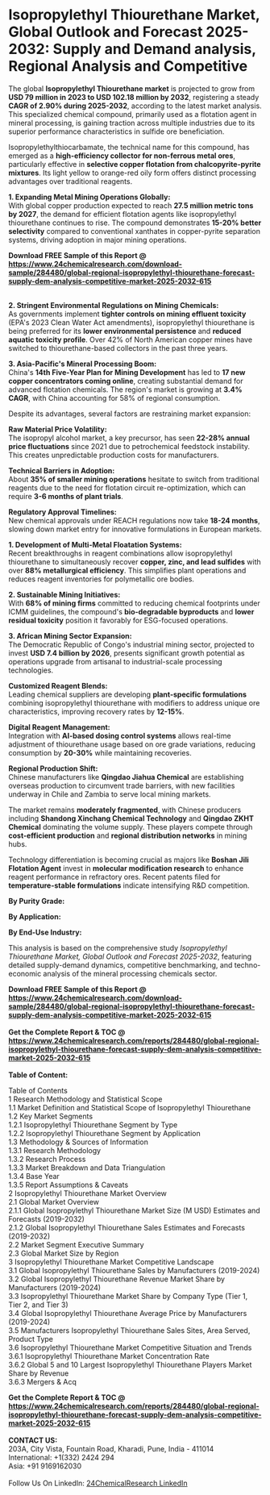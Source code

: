 <h1>Isopropylethyl Thiourethane Market, Global Outlook and Forecast 2025-2032: Supply and Demand analysis, Regional Analysis and Competitive</h1><p>The global <strong>Isopropylethyl Thiourethane market</strong> is projected to grow from <strong>USD 79 million in 2023 to USD 102.18 million by 2032</strong>, registering a steady <strong>CAGR of 2.90% during 2025-2032</strong>, according to the latest market analysis. This specialized chemical compound, primarily used as a flotation agent in mineral processing, is gaining traction across multiple industries due to its superior performance characteristics in sulfide ore beneficiation.</p><p>Isopropylethylthiocarbamate, the technical name for this compound, has emerged as a <strong>high-efficiency collector for non-ferrous metal ores</strong>, particularly effective in <strong>selective copper flotation from chalcopyrite-pyrite mixtures</strong>. Its light yellow to orange-red oily form offers distinct processing advantages over traditional reagents.</p><p><strong>1. Expanding Metal Mining Operations Globally:</strong><br>
With global copper production expected to reach <strong>27.5 million metric tons by 2027</strong>, the demand for efficient flotation agents like isopropylethyl thiourethane continues to rise. The compound demonstrates <strong>15-20% better selectivity</strong> compared to conventional xanthates in copper-pyrite separation systems, driving adoption in major mining operations.</p><div><b>Download FREE Sample of this Report @ 
            <a href="https://www.24chemicalresearch.com/download-sample/284480/global-regional-isopropylethyl-thiourethane-forecast-supply-dem-analysis-competitive-market-2025-2032-615">
            https://www.24chemicalresearch.com/download-sample/284480/global-regional-isopropylethyl-thiourethane-forecast-supply-dem-analysis-competitive-market-2025-2032-615</a></b></div><br><p><strong>2. Stringent Environmental Regulations on Mining Chemicals:</strong><br>
As governments implement <strong>tighter controls on mining effluent toxicity</strong> (EPA's 2023 Clean Water Act amendments), isopropylethyl thiourethane is being preferred for its <strong>lower environmental persistence</strong> and <strong>reduced aquatic toxicity profile</strong>. Over 42% of North American copper mines have switched to thiourethane-based collectors in the past three years.</p><p><strong>3. Asia-Pacific's Mineral Processing Boom:</strong><br>
China's <strong>14th Five-Year Plan for Mining Development</strong> has led to <strong>17 new copper concentrators coming online</strong>, creating substantial demand for advanced flotation chemicals. The region's market is growing at <strong>3.4% CAGR</strong>, with China accounting for 58% of regional consumption.</p><p>Despite its advantages, several factors are restraining market expansion:</p><p><strong>Raw Material Price Volatility:</strong><br>
    The isopropyl alcohol market, a key precursor, has seen <strong>22-28% annual price fluctuations</strong> since 2021 due to petrochemical feedstock instability. This creates unpredictable production costs for manufacturers.</p><p><strong>Technical Barriers in Adoption:</strong><br>
    About <strong>35% of smaller mining operations</strong> hesitate to switch from traditional reagents due to the need for flotation circuit re-optimization, which can require <strong>3-6 months of plant trials</strong>.</p><p><strong>Regulatory Approval Timelines:</strong><br>
    New chemical approvals under REACH regulations now take <strong>18-24 months</strong>, slowing down market entry for innovative formulations in European markets.</p><p><strong>1. Development of Multi-Metal Floatation Systems:</strong><br>
Recent breakthroughs in reagent combinations allow isopropylethyl thiourethane to simultaneously recover <strong>copper, zinc, and lead sulfides</strong> with over <strong>88% metallurgical efficiency</strong>. This simplifies plant operations and reduces reagent inventories for polymetallic ore bodies.</p><p><strong>2. Sustainable Mining Initiatives:</strong><br>
With <strong>68% of mining firms</strong> committed to reducing chemical footprints under ICMM guidelines, the compound's <strong>bio-degradable byproducts</strong> and <strong>lower residual toxicity</strong> position it favorably for ESG-focused operations.</p><p><strong>3. African Mining Sector Expansion:</strong><br>
The Democratic Republic of Congo's industrial mining sector, projected to invest <strong>USD 7.4 billion by 2026</strong>, presents significant growth potential as operations upgrade from artisanal to industrial-scale processing technologies.</p><p><strong>Customized Reagent Blends:</strong><br>
    Leading chemical suppliers are developing <strong>plant-specific formulations</strong> combining isopropylethyl thiourethane with modifiers to address unique ore characteristics, improving recovery rates by <strong>12-15%</strong>.</p><p><strong>Digital Reagent Management:</strong><br>
    Integration with <strong>AI-based dosing control systems</strong> allows real-time adjustment of thiourethane usage based on ore grade variations, reducing consumption by <strong>20-30%</strong> while maintaining recoveries.</p><p><strong>Regional Production Shift:</strong><br>
    Chinese manufacturers like <strong>Qingdao Jiahua Chemical</strong> are establishing overseas production to circumvent trade barriers, with new facilities underway in Chile and Zambia to serve local mining markets.</p><p>The market remains <strong>moderately fragmented</strong>, with Chinese producers including <strong>Shandong Xinchang Chemical Technology</strong> and <strong>Qingdao ZKHT Chemical</strong> dominating the volume supply. These players compete through <strong>cost-efficient production</strong> and <strong>regional distribution networks</strong> in mining hubs.</p><p>Technology differentiation is becoming crucial as majors like <strong>Boshan Jili Flotation Agent</strong> invest in <strong>molecular modification research</strong> to enhance reagent performance in refractory ores. Recent patents filed for <strong>temperature-stable formulations</strong> indicate intensifying R&amp;D competition.</p><p><strong>By Purity Grade:</strong></p><p><strong>By Application:</strong></p><p><strong>By End-Use Industry:</strong></p><p>This analysis is based on the comprehensive study <em>Isopropylethyl Thiourethane Market, Global Outlook and Forecast 2025-2032</em>, featuring detailed supply-demand dynamics, competitive benchmarking, and techno-economic analysis of the mineral processing chemicals sector.</p><div><b>Download FREE Sample of this Report @ 
            <a href="https://www.24chemicalresearch.com/download-sample/284480/global-regional-isopropylethyl-thiourethane-forecast-supply-dem-analysis-competitive-market-2025-2032-615">
            https://www.24chemicalresearch.com/download-sample/284480/global-regional-isopropylethyl-thiourethane-forecast-supply-dem-analysis-competitive-market-2025-2032-615</a></b></div><br><div><b>Get the Complete Report & TOC @ 
            <a href="https://www.24chemicalresearch.com/reports/284480/global-regional-isopropylethyl-thiourethane-forecast-supply-dem-analysis-competitive-market-2025-2032-615">
            https://www.24chemicalresearch.com/reports/284480/global-regional-isopropylethyl-thiourethane-forecast-supply-dem-analysis-competitive-market-2025-2032-615</a></b></div><br>
            <b>Table of Content:</b><p>Table of Contents<br />
1 Research Methodology and Statistical Scope<br />
1.1 Market Definition and Statistical Scope of Isopropylethyl Thiourethane<br />
1.2 Key Market Segments<br />
1.2.1 Isopropylethyl Thiourethane Segment by Type<br />
1.2.2 Isopropylethyl Thiourethane Segment by Application<br />
1.3 Methodology & Sources of Information<br />
1.3.1 Research Methodology<br />
1.3.2 Research Process<br />
1.3.3 Market Breakdown and Data Triangulation<br />
1.3.4 Base Year<br />
1.3.5 Report Assumptions & Caveats<br />
2 Isopropylethyl Thiourethane Market Overview<br />
2.1 Global Market Overview<br />
2.1.1 Global Isopropylethyl Thiourethane Market Size (M USD) Estimates and Forecasts (2019-2032)<br />
2.1.2 Global Isopropylethyl Thiourethane Sales Estimates and Forecasts (2019-2032)<br />
2.2 Market Segment Executive Summary<br />
2.3 Global Market Size by Region<br />
3 Isopropylethyl Thiourethane Market Competitive Landscape<br />
3.1 Global Isopropylethyl Thiourethane Sales by Manufacturers (2019-2024)<br />
3.2 Global Isopropylethyl Thiourethane Revenue Market Share by Manufacturers (2019-2024)<br />
3.3 Isopropylethyl Thiourethane Market Share by Company Type (Tier 1, Tier 2, and Tier 3)<br />
3.4 Global Isopropylethyl Thiourethane Average Price by Manufacturers (2019-2024)<br />
3.5 Manufacturers Isopropylethyl Thiourethane Sales Sites, Area Served, Product Type<br />
3.6 Isopropylethyl Thiourethane Market Competitive Situation and Trends<br />
3.6.1 Isopropylethyl Thiourethane Market Concentration Rate<br />
3.6.2 Global 5 and 10 Largest Isopropylethyl Thiourethane Players Market Share by Revenue<br />
3.6.3 Mergers & Acq</p><div><b>Get the Complete Report & TOC @ 
            <a href="https://www.24chemicalresearch.com/reports/284480/global-regional-isopropylethyl-thiourethane-forecast-supply-dem-analysis-competitive-market-2025-2032-615">
            https://www.24chemicalresearch.com/reports/284480/global-regional-isopropylethyl-thiourethane-forecast-supply-dem-analysis-competitive-market-2025-2032-615</a></b></div><br><b>CONTACT US:</b><br>
            203A, City Vista, Fountain Road, Kharadi, Pune, India - 411014<br>
            International: +1(332) 2424 294<br>
            Asia: +91 9169162030 <br><br>
            Follow Us On LinkedIn: <a href="https://www.linkedin.com/company/24chemicalresearch/">24ChemicalResearch LinkedIn</a>